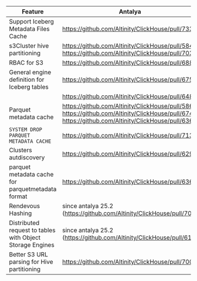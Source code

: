 

| Feature  | Antalya     | Upstream  |
| ------------------------ | ---- | ----------------- |
| Support Iceberg Metadata Files Cache | https://github.com/Altinity/ClickHouse/pull/733 | https://github.com/ClickHouse/ClickHouse/pull/77156 | 
| s3Cluster hive partitioning | https://github.com/Altinity/ClickHouse/pull/584, https://github.com/Altinity/ClickHouse/pull/703 |  |
| RBAC for S3 | https://github.com/Altinity/ClickHouse/pull/688 | |
| General engine definition for Iceberg tables | https://github.com/Altinity/ClickHouse/pull/675 | |
| | https://github.com/Altinity/ClickHouse/pull/648 |
| Parquet metadata cache | https://github.com/Altinity/ClickHouse/pull/586, https://github.com/Altinity/ClickHouse/pull/674, https://github.com/Altinity/ClickHouse/pull/636 |  |
| `SYSTEM DROP PARQUET METADATA CACHE`  | https://github.com/Altinity/ClickHouse/pull/713 | |
| Clusters autdiscovery  | https://github.com/Altinity/ClickHouse/pull/629     |   |
| parquet metadata cache for parquetmetadata format  | https://github.com/Altinity/ClickHouse/pull/636     |   |
| Rendevous Hashing        |  since antalya 25.2 (https://github.com/Altinity/ClickHouse/pull/709)  |                   |
| Distributed request to tables with Object Storage Engines       |  since antalya 25.2 (https://github.com/Altinity/ClickHouse/pull/615)  |                   |
| Better S3 URL parsing for Hive partitioning | https://github.com/Altinity/ClickHouse/pull/700 |  | 
